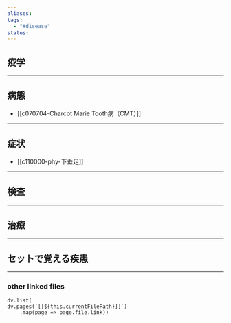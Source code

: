```yaml
---
aliases: 
tags:
  - "#disease"
status:
---
```

## 疫学
---
## 病態
- [[c070704-Charcot Marie Tooth病（CMT）]]
---
## 症状
- [[c110000-phy-下垂足]]
---
## 検査
---
## 治療
---
## セットで覚える疾患
---
### other linked files
```dataviewjs
dv.list(
dv.pages(`[[${this.currentFilePath}]]`)
	.map(page => page.file.link))
```